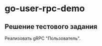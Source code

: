 # go-user-rpc-demo
Решение тестового задания
-------------------------

Реализовать gRPC "Пользователь".

